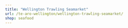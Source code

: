 ```yaml
---
title: "Wellington Trawling Seamarket"
url: /te-aro-wellington/wellington-trawling-seamarket/
shop: seafood
---
```

